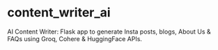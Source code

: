 # content_writer_ai
AI Content Writer: Flask app to generate Insta posts, blogs, About Us &amp; FAQs using Groq, Cohere &amp; HuggingFace APIs.
